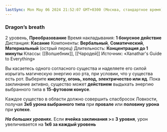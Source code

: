 ```yaml
---
lastSync: Mon May 06 2024 21:52:07 GMT+0300 (Москва, стандартное время)
---
```

### Dragon’s breath
2 уровень, **Преобразование**
Время накладывания: **1 бонусное действие**
Дистанция: **Касание**
Компоненты: **Вербальный**, **Соматический**, **Материальный** (острый перец)
Длительность: **Концентрация до 1 минуты**
Классы: [[Волшебник]], [[Чародей]]
Источник: «Xanathar's Guide to Everything»

Вы касаетесь одного согласного существа и наделяете его силой изрыгать магическую энергию изо рта, при условии, что у существа есть рот. Выберите **кислоту, огонь, холод, электричество или яд**. Пока заклинание активно, существо может **действием** выдыхать энергию выбранного типа в **15-футовом конусе**.

Каждое существо в области должно совершить спасбросок Ловкости, получая **3к6 урона выбранного типа** при **провале** или **половину урона** при **успехе**.

**_На больших уровнях._** Если **ячейка заклинания >= 3 уровня**, урон увеличивается на **1к6 за каждый уровень**